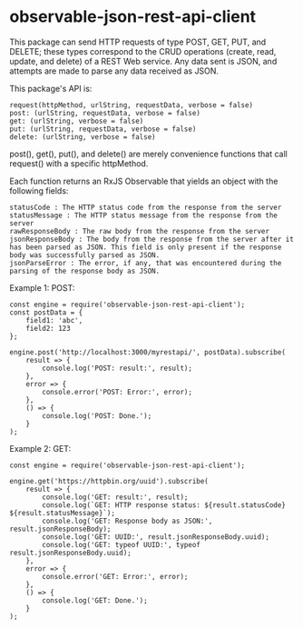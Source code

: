 # observable-json-rest-api-client

This package can send HTTP requests of type POST, GET, PUT, and DELETE; these types correspond to the CRUD operations (create, read, update, and delete) of a REST Web service. Any data sent is JSON, and attempts are made to parse any data received as JSON.

This package's API is:

	request(httpMethod, urlString, requestData, verbose = false)
	post: (urlString, requestData, verbose = false)
	get: (urlString, verbose = false)
	put: (urlString, requestData, verbose = false)
	delete: (urlString, verbose = false)

post(), get(), put(), and delete() are merely convenience functions that call request() with a specific httpMethod.

Each function returns an RxJS Observable that yields an object with the following fields:

	statusCode : The HTTP status code from the response from the server
	statusMessage : The HTTP status message from the response from the server
	rawResponseBody : The raw body from the response from the server
	jsonResponseBody : The body from the response from the server after it has been parsed as JSON. This field is only present if the response body was successfully parsed as JSON.
	jsonParseError : The error, if any, that was encountered during the parsing of the response body as JSON.

Example 1: POST:

	const engine = require('observable-json-rest-api-client');
	const postData = {
		field1: 'abc',
		field2: 123
	};

	engine.post('http://localhost:3000/myrestapi/', postData).subscribe(
		result => {
			console.log('POST: result:', result);
		},
		error => {
			console.error('POST: Error:', error);
		},
		() => {
			console.log('POST: Done.');
		}
	);

Example 2: GET:

	const engine = require('observable-json-rest-api-client');

	engine.get('https://httpbin.org/uuid').subscribe(
		result => {
			console.log('GET: result:', result);
			console.log(`GET: HTTP response status: ${result.statusCode} ${result.statusMessage}`);
			console.log('GET: Response body as JSON:', result.jsonResponseBody);
			console.log('GET: UUID:', result.jsonResponseBody.uuid);
			console.log('GET: typeof UUID:', typeof result.jsonResponseBody.uuid);
		},
		error => {
			console.error('GET: Error:', error);
		},
		() => {
			console.log('GET: Done.');
		}
	);
